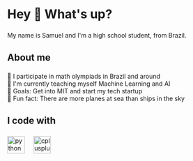 <h1 align="left">Hey 👋 What's up?</h1>

###

<p align="left">My name is Samuel and I'm a high school student, from Brazil.</p>

###

<h2 align="left">About me</h2>

###

<p align="left">🥇 I participate in math olympiads in Brazil and around<br>🤖 I'm currently teaching myself Machine Learning and AI<br>🎯 Goals: Get into MIT and start my tech startup<br>🎲 Fun fact: There are more planes at sea than ships in the sky</p>

###

<h2 align="left">I code with</h2>

###

<div align="left">
  <img src="https://cdn.jsdelivr.net/gh/devicons/devicon/icons/python/python-original.svg" height="40" alt="python logo"  />
  <img width="12" />
  <img src="https://cdn.jsdelivr.net/gh/devicons/devicon/icons/cplusplus/cplusplus-original.svg" height="40" alt="cplusplus logo"  />
</div>

###
